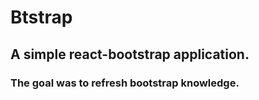 # Btstrap
## A simple react-bootstrap application.
### The goal was to refresh bootstrap knowledge.

